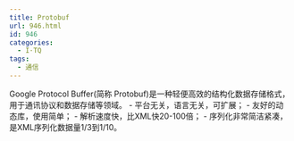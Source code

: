 ```yaml
---
title: Protobuf
url: 946.html
id: 946
categories:
  - I·TQ
tags:
  - 通信
---
```


Google Protocol Buffer(简称 Protobuf)是一种轻便高效的结构化数据存储格式，用于通讯协议和数据存储等领域。 - 平台无关，语言无关，可扩展； - 友好的动态库，使用简单； - 解析速度快，比XML快20-100倍； - 序列化非常简洁紧凑，是XML序列化数据量1/3到1/10。